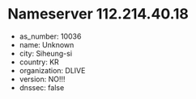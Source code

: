 # Nameserver 112.214.40.18

* as_number: 10036
* name: Unknown
* city: Siheung-si
* country: KR
* organization: DLIVE
* version: NO!!!
* dnssec: false

